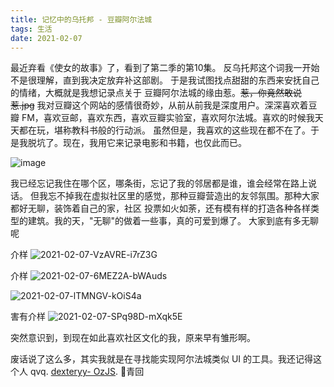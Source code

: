 ```yaml
---
title: 记忆中的乌托邦 - 豆瓣阿尔法城
tags: 生活
date: 2021-02-07
---
```


最近弃看《使女的故事》了，看到了第二季的第10集。 反乌托邦这个词我一开始不是很理解，直到我决定放弃补这部剧。 于是我试图找点甜甜的东西来安抚自己的情绪，大概就是我想记录点关于
豆瓣阿尔法城的缘由惹。~~惹，你竟然敢说惹.jpg~~
我对豆瓣这个网站的感情很奇妙，从前从前我是深度用户。深深喜欢着豆瓣 FM，喜欢豆邮，喜欢东西，喜欢豆瓣实验室，喜欢阿尔法城。喜欢的时候我天天都在玩，堪称教科书般的行动派。
虽然但是，我喜欢的这些现在都不在了。于是我脱坑了。现在，我用它来记录电影和书籍，也仅此而已。

![image](https://cdn.jsdelivr.net/gh/sddtc/upic-cloud@main/images/2021/2021-02-07-g3BmMK-5XwRhq.png)

我已经忘记我住在哪个区，哪条街，忘记了我的邻居都是谁，谁会经常在路上说话。 但我忘不掉我在虚拟社区里的感觉，那种豆瓣营造出的友邻氛围。那种大家都好无聊，装饰着自己的家，社区
投票如火如荼，还有模有样的打造各种各样类型的建筑。我的天，"无聊"的做着一些事，真的可爱到爆了。
大家到底有多无聊呢

介样
![2021-02-07-VzAVRE-i7rZ3G](https://cdn.jsdelivr.net/gh/sddtc/upic-cloud@main/images/2021/2021-02-07-VzAVRE-i7rZ3G.png)

介样
![2021-02-07-6MEZ2A-bWAuds](https://cdn.jsdelivr.net/gh/sddtc/upic-cloud@main/images/2021/2021-02-07-6MEZ2A-bWAuds.png)

![2021-02-07-lTMNGV-kOiS4a](https://cdn.jsdelivr.net/gh/sddtc/upic-cloud@main/images/2021/2021-02-07-lTMNGV-kOiS4a.png)

害有介样
![2021-02-07-SPq98D-mXqk5E](https://cdn.jsdelivr.net/gh/sddtc/upic-cloud@main/images/2021/2021-02-07-SPq98D-mXqk5E.png)

突然意识到，到现在如此喜欢社区文化的我，原来早有雏形啊。

废话说了这么多，其实我就是在寻找能实现阿尔法城类似 UI 的工具。我还记得这个人 qvq. [dexteryy- OzJS](https://github.com/dexteryy/OzJS). 👴青回
